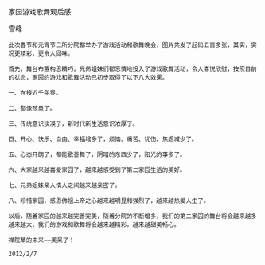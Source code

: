 家园游戏歌舞观后感

雪峰


    此次春节和元宵节三所分院都举办了游戏活动和歌舞晚会，图片共发了起码五百多张，其实，实况更精彩，更令人回味。

    首先，舞台布置构思精巧，兄弟姐妹们都忘情地投入了游戏歌舞活动，令人喜悦欣慰，按照目前的状态，家园的游戏和歌舞活动已初步取得了以下八大效果。

    一、在接近千年界。

    二、都像孩童了。

    三、传统意识淡漠了，新时代新生活意识浓厚了。

    四、开心、快乐、自由、幸福增多了，烦恼、痛苦、忧伤、焦虑减少了。

    五、心态开朗了，都能歌善舞了，阴暗的东西少了，阳光的事多了。

    六、大家越来越喜爱家园了，越来越感受到了第二家园生活的美好。

    七、兄弟姐妹亲人情人之间越来越亲密了。

    八、珍惜家园，感恩佛祖上帝之心越来越明显和强烈了，越来越热爱人生了。

    以后，随着家园的越来越完善完美，随着分院的不断增多，我们的第二家园的舞台将会越来越多越来越大，我们的游戏和歌舞将会越来越精彩，越来越甜美畅心。

    禅院草的未来——美呆了！

    2012/2/7




